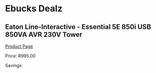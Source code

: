 
# Ebucks Dealz
## Eaton Line-Interactive - Essential 5E 850i USB 850VA AVR 230V Tower
[Product Page](https://www.ebucks.com/web/shop/productSelected.do?prodId=1222226326&catId=714948688)

Price: R995.00

Savings: 


	